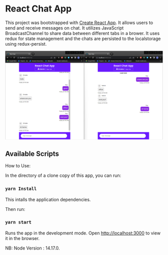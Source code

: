 # React Chat App

This project was bootstrapped with [Create React App](https://github.com/facebook/create-react-app).
It allows users to send and receive messages on chat. It utilizes JavaScript BroadcastChannel to share data between different tabs in a brower. It uses redux for state management and the chats are persisted to the localstorage using redux-persist.

![Chat App](/public/chat-app.png)

## Available Scripts

How to Use:

In the directory of a clone copy of this app, you can run:
### `yarn Install`
This intalls the application dependencies.

Then run:
### `yarn start`
Runs the app in the development mode.
Open [http://localhost:3000](http://localhost:3000) to view it in the browser.

NB:
Node Version : 14.17.0.
